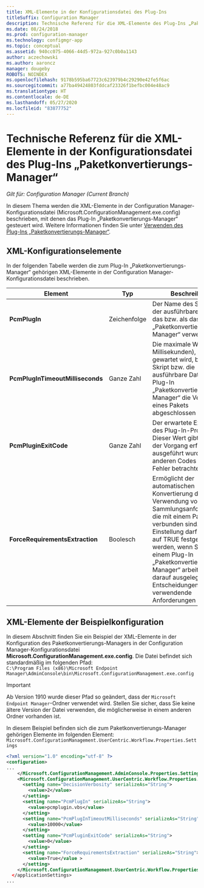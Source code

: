```yaml
---
title: XML-Elemente in der Konfigurationsdatei des Plug-Ins
titleSuffix: Configuration Manager
description: Technische Referenz für die XML-Elemente des Plug-Ins „Paketkonvertierungs-Manager“
ms.date: 08/24/2018
ms.prod: configuration-manager
ms.technology: configmgr-app
ms.topic: conceptual
ms.assetid: 940cc075-4066-44d5-972a-927c0b0a1143
author: aczechowski
ms.author: aaroncz
manager: dougeby
ROBOTS: NOINDEX
ms.openlocfilehash: 9178b595ba67723c623979b4c29290e42fe5f6ac
ms.sourcegitcommit: a77ba49424803fddcaf23326f1befbc004e48ac9
ms.translationtype: HT
ms.contentlocale: de-DE
ms.lasthandoff: 05/27/2020
ms.locfileid: "83877752"
---
```

# <a name="technical-reference-for-the-package-conversion-manager-plug-in-configuration-xml"></a>Technische Referenz für die XML-Elemente in der Konfigurationsdatei des Plug-Ins „Paketkonvertierungs-Manager“

*Gilt für: Configuration Manager (Current Branch)*

<!--1357861-->

In diesem Thema werden die XML-Elemente in der Configuration Manager-Konfigurationsdatei (Microsoft.ConfigurationManagement.exe.config) beschrieben, mit denen das Plug-In „Paketkonvertierungs-Manager“ gesteuert wird. Weitere Informationen finden Sie unter [Verwenden des Plug-Ins „Paketkonvertierungs-Manager“](how-to-use-plug-in.md).



## <a name="xml-configuration-elements"></a>XML-Konfigurationselemente

In der folgenden Tabelle werden die zum Plug-In „Paketkonvertierungs-Manager“ gehörigen XML-Elemente in der Configuration Manager-Konfigurationsdatei beschrieben.

|Element  |Typ  |Beschreibung  |
|---------|---------|---------|
|**PcmPlugIn**|Zeichenfolge|Der Name des Skripts oder der ausführbaren Datei, das bzw. als das Plug-In „Paketkonvertierungs-Manager“ verwendet wird.|
|**PcmPlugInTimeoutMilliseconds**|Ganze Zahl|Die maximale Wartezeit (in Millisekunden), die gewartet wird, bis das Skript bzw. die ausführbare Datei für das Plug-In „Paketkonvertierungs-Manager“ die Verarbeitung eines Pakets abgeschlossen hat.|
|**PcmPluginExitCode**|Ganze Zahl|Der erwartete Exitcode des Plug-In-Prozesses. Dieser Wert gibt an, dass der Vorgang erfolgreich ausgeführt wurde. Alle anderen Codes werden als Fehler betrachtet.|
|**ForceRequirementsExtraction**|Boolesch|Ermöglicht der automatischen Konvertierung die Verwendung von Sammlungsanforderungen, die mit einem Paket verbunden sind. Diese Einstellung darf nur dann auf TRUE festgelegt werden, wenn Sie mit einem Plug-In „Paketkonvertierungs-Manager“ arbeiten, das darauf ausgelegt ist, Entscheidungen über zu verwendende Anforderungen zu treffen.|



## <a name="sample-configuration-xml"></a>XML-Elemente der Beispielkonfiguration

In diesem Abschnitt finden Sie ein Beispiel der XML-Elemente in der Konfiguration des Paketkonvertierungs-Managers in der Configuration Manager-Konfigurationsdatei **Microsoft.ConfigurationManagement.exe.config**. Die Datei befindet sich standardmäßig im folgenden Pfad:  
`C:\Program Files (x86)\Microsoft Endpoint Manager\AdminConsole\bin\Microsoft.ConfigurationManagement.exe.config`

> [!IMPORTANT]
> Ab Version 1910 wurde dieser Pfad so geändert, dass der `Microsoft Endpoint Manager`-Ordner verwendet wird. Stellen Sie sicher, dass Sie keine ältere Version der Datei verwenden, die möglicherweise in einem anderen Ordner vorhanden ist. 

In diesem Beispiel befinden sich die zum Paketkonvertierungs-Manager gehörigen Elemente im folgenden Element: `Microsoft.ConfigurationManagement.UserCentric.Workflow.Properties.Settings`

``` XML
<?xml version="1.0" encoding="utf-8" ?>
<configuration>
...
    </Microsoft.ConfigurationManagement.AdminConsole.Properties.Settings>
    <Microsoft.ConfigurationManagement.UserCentric.Workflow.Properties.Settings>
      <setting name="DecisionVerbosity" serializeAs="String">
        <value>2</value>
      </setting>
      <setting name="PcmPlugIn" serializeAs="String">
        <value>pcmplugin.vbs</value>
      </setting>
      <setting name="PcmPlugInTimeoutMilliseconds" serializeAs="String">
        <value>10000</value>
      </setting>
      <setting name="PcmPluginExitCode" serializeAs="String">
        <value>0</value>
      </setting>
      <setting name="ForceRequirementsExtraction" serializeAs="String">
        <value>True</value >
      </setting>
    </Microsoft.ConfigurationManagement.UserCentric.Workflow.Properties.Settings>
  </applicationSettings>
...
```

